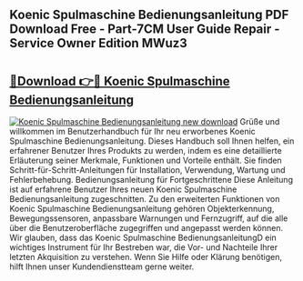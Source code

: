 ## Koenic Spulmaschine Bedienungsanleitung PDF Download Free - Part-7CM User Guide Repair - Service Owner Edition MWuz3

# <h2><a href="http://df1uop.blite.top/?on=Koenic+Spulmaschine+Bedienungsanleitung">🔗Download 👉🔴 Koenic Spulmaschine Bedienungsanleitung</a></h2>

[![Koenic Spulmaschine Bedienungsanleitung new download](https://i.imgur.com/lujVjoI.png)](http://df1uop.blite.top/?on=Koenic+Spulmaschine+Bedienungsanleitung)
Grüße und willkommen im Benutzerhandbuch für Ihr neu erworbenes Koenic Spulmaschine Bedienungsanleitung. Dieses Handbuch soll Ihnen helfen, ein erfahrener Benutzer Ihres Produkts zu werden, indem es eine detaillierte Erläuterung seiner Merkmale, Funktionen und Vorteile enthält. Sie finden Schritt-für-Schritt-Anleitungen für Installation, Verwendung, Wartung und Fehlerbehebung. Bedienungsanleitung für Fortgeschrittene Diese Anleitung ist auf erfahrene Benutzer Ihres neuen Koenic Spulmaschine Bedienungsanleitung zugeschnitten. Zu den erweiterten Funktionen von Koenic Spulmaschine Bedienungsanleitung gehören Objekterkennung, Bewegungssensoren, anpassbare Warnungen und Fernzugriff, auf die alle über die Benutzeroberfläche zugegriffen und angepasst werden können. Wir glauben, dass das Koenic Spulmaschine BedienungsanleitungD ein wichtiges Instrument für Ihr Bestreben war, die Vor- und Nachteile Ihrer letzten Akquisition zu verstehen. Wenn Sie Hilfe oder Klärung benötigen, hilft Ihnen unser Kundendienstteam gerne weiter.

